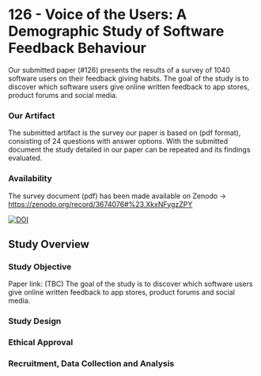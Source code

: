 # 126 - Voice of the Users: A Demographic Study of Software Feedback Behaviour

Our submitted paper (#126) presents the results of a survey of 1040 software users on their feedback giving habits.
The goal of the study is to discover which software users give online written feedback to app stores, product forums and social media.

### Our Artifact
The submitted artifact is the survey our paper is based on (pdf format), consisting of 24 questions with answer options.
With the submitted document the study detailed in our paper can be repeated and its findings evaluated.

### Availability
The survey document (pdf) has been made available on Zenodo -> https://zenodo.org/record/3674076#%23.XkxNFygzZPY

[![DOI](https://zenodo.org/badge/DOI/10.5281/zenodo.3674076.svg)](https://doi.org/10.5281/zenodo.3674076)

## Study Overview

### Study Objective
Paper link: (TBC)
The goal of the study is to discover which software users give online written feedback to app stores, product forums and social media.

### Study Design

### Ethical Approval

### Recruitment, Data Collection and Analysis  







